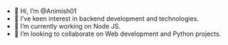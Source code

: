 - 👋 Hi, I’m @Animish01
- 👀 I’ve keen interest in backend development and technologies.
- 🌱 I’m currently working on Node JS.
- 💞️ I’m looking to collaborate on Web development and Python projects.

